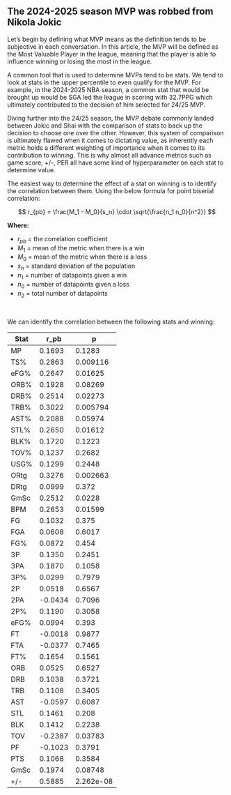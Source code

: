 ## The 2024-2025 season MVP was robbed from Nikola Jokic


Let’s begin by defining what MVP means as the definition tends to be subjective in each conversation. In this article, the MVP will be defined as the Most Valuable Player in the league, meaning that the player is able to influence winning or losing the most in the league.

A common tool that is used to determine MVPs tend to be stats. We tend to look at stats in the upper percentile to even qualify for the MVP. For example, in the 2024-2025 NBA season, a common stat that would be brought up would be SGA led the league in scoring with 32.7PPG which ultimately contributed to the decision of him selected for 24/25 MVP.

Diving further into the 24/25 season, the MVP debate commonly landed between Jokic and Shai with the comparison of stats to back up the decision to choose one over the other. However, this system of comparison is ultimately flawed when it comes to dictating value, as inherently each metric holds a different weighting of importance when it comes to its contribution to winning. This is why almost all advance metrics such as game score, +/-, PER all have some kind of hyperparameter on each stat to determine value.

The easiest way to determine the effect of a stat on winning is to identify the correlation between them. Using the below formula for point biserial correlation:

$$
r_{pb} = \frac{M_1 - M_0}{s_n} \cdot \sqrt{\frac{n_1 n_0}{n^2}}
$$

**Where:**

- $r_{pb}$ = the correlation coefficient  
- $M_1$ = mean of the metric when there is a win  
- $M_0$ = mean of the metric when there is a loss  
- $s_n$ = standard deviation of the population  
- $n_1$ = number of datapoints given a win  
- $n_0$ = number of datapoints given a loss  
- $n_2$ = total number of datapoints 

<br>

We can identify the correlation between the following stats and winning:

| Stat  | r_pb    | p         |
|-------|---------|-----------|
| MP    | 0.1693  | 0.1283    |
| TS%   | 0.2863  | 0.009116  |
| eFG%  | 0.2647  | 0.01625   |
| ORB%  | 0.1928  | 0.08269   |
| DRB%  | 0.2514  | 0.02273   |
| TRB%  | 0.3022  | 0.005794  |
| AST%  | 0.2088  | 0.05974   |
| STL%  | 0.2650  | 0.01612   |
| BLK%  | 0.1720  | 0.1223    |
| TOV%  | 0.1237  | 0.2682    |
| USG%  | 0.1299  | 0.2448    |
| ORtg  | 0.3276  | 0.002663  |
| DRtg  | 0.0999  | 0.372     |
| GmSc  | 0.2512  | 0.0228    |
| BPM   | 0.2653  | 0.01599   |
| FG   | 0.1032   | 0.375      |
| FGA  | 0.0608   | 0.6017     |
| FG%  | 0.0872   | 0.454      |
| 3P   | 0.1350   | 0.2451     |
| 3PA  | 0.1870   | 0.1058     |
| 3P%  | 0.0299   | 0.7979     |
| 2P   | 0.0518   | 0.6567     |
| 2PA  | -0.0434  | 0.7096     |
| 2P%  | 0.1190   | 0.3058     |
| eFG% | 0.0994   | 0.393      |
| FT   | -0.0018  | 0.9877     |
| FTA  | -0.0377  | 0.7465     |
| FT%  | 0.1654   | 0.1561     |
| ORB  | 0.0525   | 0.6527     |
| DRB  | 0.1038   | 0.3721     |
| TRB  | 0.1108   | 0.3405     |
| AST  | -0.0597  | 0.6087     |
| STL  | 0.1461   | 0.208      |
| BLK  | 0.1412   | 0.2238     |
| TOV  | -0.2387  | 0.03783    |
| PF   | -0.1023  | 0.3791     |
| PTS  | 0.1068   | 0.3584     |
| GmSc | 0.1974   | 0.08748    |
| +/-  | 0.5885   | 2.262e-08  |
